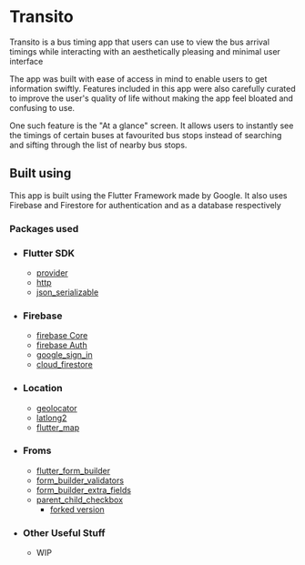 # Transito

Transito is a bus timing app that users can use to view the bus arrival timings while interacting with an aesthetically pleasing and minimal user interface

The app was built with ease of access in mind to enable users to get information swiftly. Features included in this app were also carefully curated to improve the user's quality of life without making the app feel bloated and confusing to use.

One such feature is the "At a glance" screen. It allows users to instantly see the timings of certain buses at favourited bus stops instead of searching and sifting through the list of nearby bus stops.

## Built using

This app is built using the Flutter Framework made by Google. It also uses Firebase and Firestore for authentication and as a database respectively

### Packages used
* ### Flutter SDK
	* [provider](https://pub.dev/packages/provider)
	* [http](https://pub.dev/packages/http)
	* [json_serializable](https://pub.dev/packages/json_serializable)
* ### Firebase
	* [firebase Core](https://pub.dev/packages/firebase_core)
	* [firebase Auth](https://pub.dev/packages/firebase_auth)
	* [google_sign_in](https://pub.dev/packages/google_sign_in)
	* [cloud_firestore](https://pub.dev/packages/cloud_firestore)
* ### Location
	* [geolocator](https://pub.dev/packages/geolocator)
	* [latlong2](https://pub.dev/packages/latlong2)
	* [flutter_map](https://pub.dev/packages/flutter_map)
* ### Froms
	* [flutter_form_builder](https://pub.dev/packages/flutter_form_builder)
	* [form_builder_validators](https://pub.dev/packages/form_builder_validators)
	* [form_builder_extra_fields](https://pub.dev/packages/form_builder_extra_fields)
	* [parent_child_checkbox](https://pub.dev/packages/parent_child_checkbox)
		* [forked version](https://github.com/TechSupportz/parent-child-checkbox)
* ### Other Useful Stuff
	* WIP
